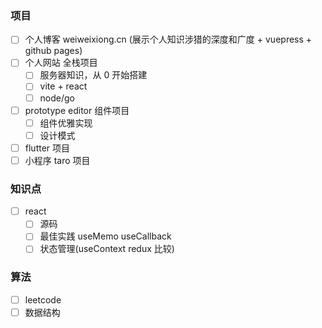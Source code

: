 ### 项目

- [ ] 个人博客 weiweixiong.cn (展示个人知识涉猎的深度和广度 + vuepress + github pages)
- [ ] 个人网站 全栈项目
  - [ ] 服务器知识，从 0 开始搭建
  - [ ] vite + react
  - [ ] node/go
- [ ] prototype editor 组件项目
  - [ ] 组件优雅实现
  - [ ] 设计模式
- [ ] flutter 项目
- [ ] 小程序 taro 项目

### 知识点

- [ ] react
  - [ ] 源码
  - [ ] 最佳实践 useMemo useCallback
  - [ ] 状态管理(useContext redux 比较)

### 算法

- [ ] leetcode
- [ ] 数据结构

